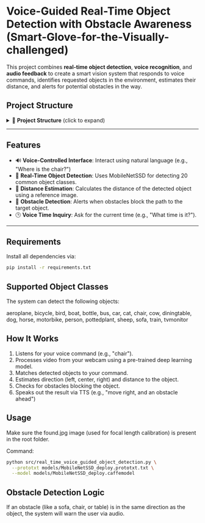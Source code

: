 # Voice-Guided Real-Time Object Detection with Obstacle Awareness (Smart-Glove-for-the-Visually-challenged)

This project combines **real-time object detection**, **voice recognition**, and **audio feedback** to create a smart vision system that responds to voice commands, identifies requested objects in the environment, estimates their distance, and alerts for potential obstacles in the way.



## Project Structure


<details>
<summary>📁 <strong>Project Structure</strong> (click to expand)</summary>

``` bash
project-root/
│
├── src/
│ └── real_time_voice_guided_object_detection.py # Main script
│
├── scripts/
│ ├── object_detection_withdistance.py
│ ├── real_time_object_detection.py 
│ └── speechrecog1.py
│ └── speechrecog2.py
│ └── speechrecog3.py
│ └── Text_to_speech.py
│
├── models/
│ ├── MobileNetSSD_deploy.caffemodel # Pre-trained Caffe model
│ └── MobileNetSSD_deploy.prototxt.txt # Model architecture
│
├── requirements.txt
├── README.md
└── found.jpg # Reference image for focal length calibration

```

</details>



---

## Features

- 🔊 **Voice-Controlled Interface**: Interact using natural language (e.g., "Where is the chair?")
- 🎯 **Real-Time Object Detection**: Uses MobileNetSSD for detecting 20 common object classes.
- 📏 **Distance Estimation**: Calculates the distance of the detected object using a reference image.
- 🚧 **Obstacle Detection**: Alerts when obstacles block the path to the target object.
- 🕒 **Voice Time Inquiry**: Ask for the current time (e.g., "What time is it?").

---

## Requirements

Install all dependencies via:

```bash
pip install -r requirements.txt

```


## Supported Object Classes

The system can detect the following objects:

aeroplane, bicycle, bird, boat, bottle, bus, car, cat, chair, cow,
diningtable, dog, horse, motorbike, person, pottedplant, sheep,
sofa, train, tvmonitor




## How It Works

1) Listens for your voice command (e.g., "chair").
2) Processes video from your webcam using a pre-trained deep learning model.
3) Matches detected objects to your command.
4) Estimates direction (left, center, right) and distance to the object.
5) Checks for obstacles blocking the object.
6) Speaks out the result via TTS (e.g., "move right, and an obstacle ahead")


## Usage


Make sure the found.jpg image (used for focal length calibration) is present in the root folder.

Command:

``` bash
python src/real_time_voice_guided_object_detection.py \
  --prototxt models/MobileNetSSD_deploy.prototxt.txt \
  --model models/MobileNetSSD_deploy.caffemodel

```


## Obstacle Detection Logic

If an obstacle (like a sofa, chair, or table) is in the same direction as the object, the system will warn the user via audio.







